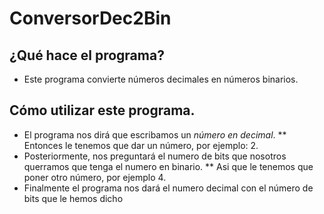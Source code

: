 # ConversorDec2Bin

## ¿Qué hace el programa?

* Este programa convierte números decimales en números binarios.

## Cómo utilizar este programa.

* El programa nos dirá que escribamos un _número en decimal_.
** Entonces le tenemos que dar un número, por ejemplo: 2.
* Posteriormente, nos preguntará el numero de bits que nosotros querramos que tenga el numero en binario.
** Asi que le tenemos que poner otro número, por ejemplo 4.
* Finalmente el programa nos dará el numero decimal con el número de bits que le hemos dicho
